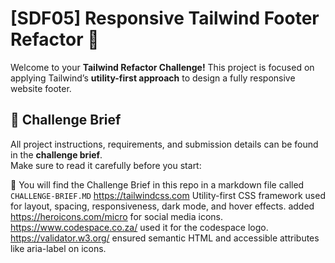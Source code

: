 # [SDF05] Responsive Tailwind Footer Refactor 🦶

Welcome to your **Tailwind Refactor Challenge!** This project is focused on applying Tailwind’s **utility-first approach** to design a fully responsive website footer.  


## 📖 Challenge Brief  

All project instructions, requirements, and submission details can be found in the **challenge brief**.  
Make sure to read it carefully before you start:  

🔗 You will find the Challenge Brief in this repo in a markdown file called `CHALLENGE-BRIEF.MD`
 https://tailwindcss.com Utility-first CSS framework used for layout, spacing, responsiveness, dark mode, and hover effects.
added https://heroicons.com/micro for social media icons.
https://www.codespace.co.za/ used it for the codespace logo.
https://validator.w3.org/ ensured semantic HTML and accessible attributes like aria-label on icons.